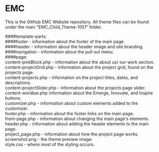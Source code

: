 # EMC  
This is the GitHub EMC Website repository. All theme files can be found under the main "EMC_Child_Theme-1051" folder.  

####template-parts:  
	####footer - information about the footer of the main page.  
	####header - information about the header image and site branding.  
	####navigation - information about the pull out menu.  
	####page:  
		content-pinkBlock.php - information about the about us/ our work section.  
		content-projectGrid.php - information about the project grid, found on the projects page.  
		content-projects.php - information on the project titles, dates, and descriptions.  
		content-projectSlider.php - information about the projects page slider.  
		content-wordbar.php information about the Emerge, Innovate, and Inspire buttons.  
	customizer.php - information about custom elements added to the customizer.  
	footer.php - information about the footer links on the main page.  
	front-page.php - information about changing the main page's elements.  
	header.php - information about adding the header elements to the main page.  
	project_page.php - information about how the project page works.  
	screenshot.png - the theme preview image.  
	style.css - where most of the styling occurs.  